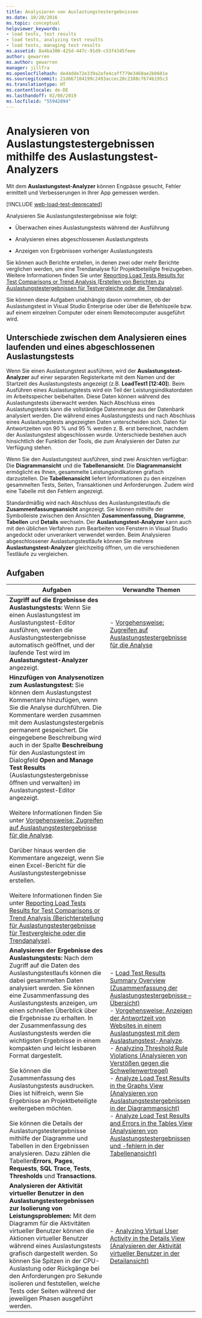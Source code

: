 ```yaml
---
title: Analysieren von Auslastungstestergebnissen
ms.date: 10/20/2016
ms.topic: conceptual
helpviewer_keywords:
- load tests, test results
- load tests, analyzing test results
- load tests, managing test results
ms.assetid: 8a4ba300-425d-447c-91d9-c53f4345feee
author: gewarren
ms.author: gewarren
manager: jillfra
ms.openlocfilehash: de44dde72e339a2afe4caff779e3468ae2b8601e
ms.sourcegitcommit: 21d667104199c2493accec20c2388cf674b195c3
ms.translationtype: HT
ms.contentlocale: de-DE
ms.lasthandoff: 02/08/2019
ms.locfileid: "55942894"
---
```

# <a name="analyze-load-test-results-using-the-load-test-analyzer"></a>Analysieren von Auslastungstestergebnissen mithilfe des Auslastungstest-Analyzers

Mit dem **Auslastungstest-Analyzer** können Engpässe gesucht, Fehler ermittelt und Verbesserungen in Ihrer App gemessen werden.

[!INCLUDE [web-load-test-deprecated](includes/web-load-test-deprecated.md)]

Analysieren Sie Auslastungstestergebnisse wie folgt:

-   Überwachen eines Auslastungstests während der Ausführung

-   Analysieren eines abgeschlossenen Auslastungstests

-   Anzeigen von Ergebnissen vorheriger Auslastungstests

Sie können auch Berichte erstellen, in denen zwei oder mehr Berichte verglichen werden, um eine Trendanalyse für Projektbeteiligte freizugeben. Weitere Informationen finden Sie unter [Reporting Load Tests Results for Test Comparisons or Trend Analysis (Erstellen von Berichten zu Auslastungstestergebnissen für Testvergleiche oder die Trendanalyse)](../test/compare-load-test-results.md).

Sie können diese Aufgaben unabhängig davon vornehmen, ob der Auslastungstest in Visual Studio Enterprise oder über die Befehlszeile bzw. auf einem einzelnen Computer oder einem Remotecomputer ausgeführt wird.

## <a name="differences-between-analyzing-a-running-and-a-completed-load-test"></a>Unterschiede zwischen dem Analysieren eines laufenden und eines abgeschlossenen Auslastungstests

 Wenn Sie einen Auslastungstest ausführen, wird der **Auslastungstest-Analyzer** auf einer separaten Registerkarte mit dem Namen und der Startzeit des Auslastungstests angezeigt (z.B. **LoadTest1 [12:40]**). Beim Ausführen eines Auslastungstests wird ein Teil der Leistungsindikatordaten im Arbeitsspeicher beibehalten. Diese Daten können während des Auslastungstests überwacht werden. Nach Abschluss eines Auslastungstests kann die vollständige Datenmenge aus der Datenbank analysiert werden. Die während eines Auslastungstests und nach Abschluss eines Auslastungstests angezeigten Daten unterscheiden sich. Daten für Antwortzeiten von 90 % und 95 % werden z. B. erst berechnet, nachdem der Auslastungstest abgeschlossen wurde. Unterschiede bestehen auch hinsichtlich der Funktion der Tools, die zum Analysieren der Daten zur Verfügung stehen.

 Wenn Sie den Auslastungstest ausführen, sind zwei Ansichten verfügbar: Die **Diagrammansicht** und die **Tabellenansicht**. Die **Diagrammansicht** ermöglicht es Ihnen, gesammelte Leistungsindikatoren grafisch darzustellen. Die **Tabellenansicht** liefert Informationen zu den einzelnen gesammelten Tests, Seiten, Transaktionen und Anforderungen. Zudem wird eine Tabelle mit den Fehlern angezeigt.

 Standardmäßig wird nach Abschluss des Auslastungstestlaufs die **Zusammenfassungsansicht** angezeigt. Sie können mithilfe der Symbolleiste zwischen den Ansichten **Zusammenfassung**, **Diagramme**, **Tabellen** und **Details** wechseln. Der **Auslastungstest-Analyzer** kann auch mit den üblichen Verfahren zum Bearbeiten von Fenstern in Visual Studio angedockt oder unverankert verwendet werden. Beim Analysieren abgeschlossener Auslastungstestläufe können Sie mehrere **Auslastungstest-Analyzer** gleichzeitig öffnen, um die verschiedenen Testläufe zu vergleichen.

## <a name="tasks"></a>Aufgaben

|Aufgaben|Verwandte Themen|
|-|-|
|**Zugriff auf die Ergebnisse des Auslastungstests:** Wenn Sie einen Auslastungstest im Auslastungstest-Editor ausführen, werden die Auslastungstestergebnisse automatisch geöffnet, und der laufende Test wird im **Auslastungstest-Analyzer** angezeigt.|-   [Vorgehensweise: Zugreifen auf Auslastungstestergebnisse für die Analyse](../test/how-to-access-load-test-results-for-analysis.md)|
|**Hinzufügen von Analysenotizen zum Auslastungstest:** Sie können dem Auslastungstest Kommentare hinzufügen, wenn Sie die Analyse durchführen. Die Kommentare werden zusammen mit dem Auslastungstestergebnis permanent gespeichert. Die eingegebene Beschreibung wird auch in der Spalte **Beschreibung** für den Auslastungstest im Dialogfeld **Open and Manage Test Results** (Auslastungstestergebnisse öffnen und verwalten) im Auslastungstest-Editor angezeigt.<br /><br /> Weitere Informationen finden Sie unter [Vorgehensweise: Zugreifen auf Auslastungstestergebnisse für die Analyse](../test/how-to-access-load-test-results-for-analysis.md).<br /><br /> Darüber hinaus werden die Kommentare angezeigt, wenn Sie einen Excel-Bericht für die Auslastungstestergebnisse erstellen.<br /><br /> Weitere Informationen finden Sie unter [Reporting Load Tests Results for Test Comparisons or Trend Analysis (Berichterstellung für Auslastungstestergebnisse für Testvergleiche oder die Trendanalyse)](../test/compare-load-test-results.md).||
|**Analysieren der Ergebnisse des Auslastungstests:** Nach dem Zugriff auf die Daten des Auslastungstestlaufs können die dabei gesammelten Daten analysiert werden. Sie können eine Zusammenfassung des Auslastungstests anzeigen, um einen schnellen Überblick über die Ergebnisse zu erhalten. In der Zusammenfassung des Auslastungstests werden die wichtigsten Ergebnisse in einem kompakten und leicht lesbaren Format dargestellt.<br /><br /> Sie können die Zusammenfassung des Auslastungstests ausdrucken. Dies ist hilfreich, wenn Sie Ergebnisse an Projektbeteiligte weitergeben möchten.<br /><br /> Sie können die Details der Auslastungstestergebnisse mithilfe der Diagramme und Tabellen in den Ergebnissen analysieren. Dazu zählen die Tabellen**Errors**, **Pages**, **Requests**, **SQL Trace**, **Tests**, **Thresholds** und **Transactions**.|-   [Load Test Results Summary Overview (Zusammenfassung der Auslastungstestergebnisse – Übersicht)](../test/load-test-results-summary-overview.md)<br />-   [Vorgehensweise: Anzeigen der Antwortzeit von Websites in einem Auslastungstest mit dem Auslastungstest-Analyze](../test/how-to-view-web-page-response-time-in-a-load-test.md).<br />-   [Analyzing Threshold Rule Violations (Analysieren von Verstößen gegen die Schwellenwertregel)](../test/analyze-threshold-rule-violations-in-load-tests.md)<br />-   [Analyze Load Test Results in the Graphs View (Analysieren von Auslastungstestergebnissen in der Diagrammansicht)](../test/analyze-load-test-results-in-the-graphs-view.md)<br />-   [Analyze Load Test Results and Errors in the Tables View (Analysieren von Auslastungstestergebnissen und -fehlern in der Tabellenansicht)](../test/analyze-load-test-results-and-errors-in-the-tables-view.md)|
|**Analysieren der Aktivität virtueller Benutzer in den Auslastungstestergebnissen zur Isolierung von Leistungsproblemen:** Mit dem Diagramm für die Aktivitäten virtueller Benutzer können die Aktionen virtueller Benutzer während eines Auslastungstests grafisch dargestellt werden. So können Sie Spitzen in der CPU-Auslastung oder Rückgänge bei den Anforderungen pro Sekunde isolieren und feststellen, welche Tests oder Seiten während der jeweiligen Phasen ausgeführt werden.|-   [Analyzing Virtual User Activity in the Details View (Analysieren der Aktivität virtueller Benutzer in der Detailansicht)](../test/analyze-load-test-virtual-user-activity-in-the-details-view.md)|